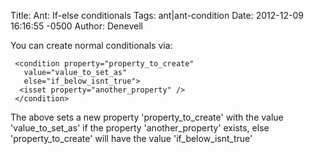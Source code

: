 Title: Ant: If-else conditionals
Tags: ant|ant-condition
Date: 2012-12-09 16:16:55 -0500 
Author: Denevell


You can create normal conditionals via:

     <condition property="property_to_create" 
       value="value_to_set_as" 
       else="if_below_isnt_true">
      <isset property="another_property" />
     </condition>

The above sets a new property 'property_to_create' with the value 'value_to_set_as' if the property 'another_property' exists, else 'property_to_create' will have the value 'if_below_isnt_true'

